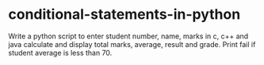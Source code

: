 # conditional-statements-in-python
Write a python script to enter student number, name, marks in c, c++ and java calculate and display total marks, average, result and grade. Print fail if student average is less than 70.  
